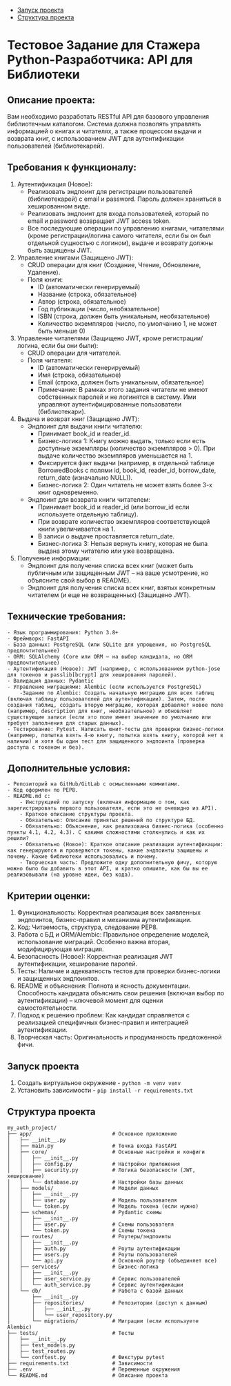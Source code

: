 - [Запуск проекта](#запуск-проекта)
- [Структура проекта](#структура-проекта)

# Тестовое Задание для Стажера Python-Разработчика: API для Библиотеки

## Описание проекта:
Вам необходимо разработать RESTful API для базового управления библиотечным каталогом. Система должна позволять управлять информацией о книгах и читателях, а также процессом выдачи и возврата книг, с использованием JWT для аутентификации пользователей (библиотекарей).

## Требования к функционалу:
1. Аутентификация (Новое):
    - Реализовать эндпоинт для регистрации пользователей (библиотекарей) с email и password. Пароль должен храниться в хешированном виде.
    - Реализовать эндпоинт для входа пользователей, который по email и password возвращает JWT access token.
    - Все последующие операции по управлению книгами, читателями (кроме регистрации/логина самого читателя, если бы он был отдельной сущностью с логином), выдаче и возврату должны быть защищены JWT.
2. Управление книгами (Защищено JWT):
    - CRUD операции для книг (Создание, Чтение, Обновление, Удаление).
    - Поля книги:
        - ID (автоматически генерируемый)
        - Название (строка, обязательное)
        - Автор (строка, обязательное)
        - Год публикации (число, необязательное)
        - ISBN (строка, должен быть уникальным, необязательное)
        - Количество экземпляров (число, по умолчанию 1, не может быть меньше 0)
3. Управление читателями (Защищено JWT, кроме регистрации/логина, если бы они были):
    - CRUD операции для читателей.
    - Поля читателя:
        - ID (автоматически генерируемый)
        - Имя (строка, обязательное)
        - Email (строка, должен быть уникальным, обязательное)
        - Примечание: В рамках этого задания читатели не имеют собственных паролей и не логинятся в систему. Ими управляют аутентифицированные пользователи (библиотекари).
4. Выдача и возврат книг (Защищено JWT):
    - Эндпоинт для выдачи книги читателю:
        - Принимает book_id и reader_id.
        - Бизнес-логика 1: Книгу можно выдать, только если есть доступные экземпляры (количество экземпляров > 0). При выдаче количество экземпляров уменьшается на 1.
        - Фиксируется факт выдачи (например, в отдельной таблице BorrowedBooks с полями id, book_id, reader_id, borrow_date, return_date (изначально NULL)).
        - Бизнес-логика 2: Один читатель не может взять более 3-х книг одновременно.
    - Эндпоинт для возврата книги читателем:
        - Принимает book_id и reader_id (или borrow_id если используете отдельную таблицу).
        - При возврате количество экземпляров соответствующей книги увеличивается на 1.
        - В записи о выдаче проставляется return_date.
        - Бизнес-логика 3: Нельзя вернуть книгу, которая не была выдана этому читателю или уже возвращена.
5. Получение информации:
    - Эндпоинт для получения списка всех книг (может быть публичным или защищенным JWT – на ваше усмотрение, но объясните свой выбор в README).
    - Эндпоинт для получения списка всех книг, взятых конкретным читателем (и еще не возвращенных) (Защищено JWT).

## Технические требования:
    - Язык программирования: Python 3.8+
    - Фреймворк: FastAPI
    - База данных: PostgreSQL (или SQLite для упрощения, но PostgreSQL предпочтительнее)
    - ORM: SQLAlchemy (Core или ORM – на выбор кандидата, но ORM предпочтительнее)
    - Аутентификация (Новое): JWT (например, с использованием python-jose для токенов и passlib[bcrypt] для хеширования паролей).
    - Валидация данных: Pydantic
    - Управление миграциями: Alembic (если используется PostgreSQL)
        -Задание по Alembic: Создать начальную миграцию для всех таблиц (включая таблицу пользователей для аутентификации). Затем, после создания таблиц, создать вторую миграцию, которая добавляет новое поле (например, description для книг, необязательное) и обновляет существующие записи (если это поле имеет значение по умолчанию или требует заполнения для старых данных).
    - Тестирование: Pytest. Написать юнит-тесты для проверки бизнес-логики (например, попытка взять 4-ю книгу, попытка взять книгу, которой нет в наличии) и хотя бы один тест для защищенного эндпоинта (проверка доступа с токеном и без).
## Дополнительные условия:
    - Репозиторий на GitHub/GitLab с осмысленными коммитами.
    - Код оформлен по PEP8.
    - README.md с:
        - Инструкцией по запуску (включая информацию о том, как зарегистрировать первого пользователя, если это не очевидно из API).
        - Краткое описание структуры проекта.
        - Обязательно: Описание принятых решений по структуре БД.
        - Обязательно: Объяснение, как реализована бизнес-логика (особенно пункты 4.1, 4.2, 4.3). С какими сложностями столкнулись и как их решили?
        - Обязательно (Новое): Краткое описание реализации аутентификации: как генерируются и проверяются токены, какие эндпоинты защищены и почему. Какие библиотеки использовались и почему.
        - Творческая часть: Предложите одну дополнительную фичу, которую можно было бы добавить в этот API, и кратко опишите, как бы вы ее реализовывали (на уровне идеи, без кода).
## Критерии оценки:
1. Функциональность: Корректная реализация всех заявленных эндпоинтов, бизнес-правил и механизма аутентификации.
2. Код: Читаемость, структура, следование PEP8.
3. Работа с БД и ORM/Alembic: Правильное определение моделей, использование миграций. Особенно важна вторая, модифицирующая миграция.
4. Безопасность (Новое): Корректная реализация JWT аутентификации, хеширование паролей.
5. Тесты: Наличие и адекватность тестов для проверки бизнес-логики и защищенных эндпоинтов.
6. README и объяснения: Полнота и ясность документации. Способность кандидата объяснить свои решения (включая выбор по аутентификации) – ключевой момент для оценки самостоятельности.
7. Подход к решению проблем: Как кандидат справляется с реализацией специфичных бизнес-правил и интеграцией аутентификации.
8. Творческая часть: Оригинальность и продуманность предложенной фичи.




## Запуск проекта
1. Создать виртуальное окружение - `python -m venv venv`
2. Установить зависимости - `pip install -r requirements.txt`

## Структура проекта
```
my_auth_project/
├── app/                          # Основное приложение
│   ├── __init__.py
│   ├── main.py                   # Точка входа FastAPI
│   ├── core/                     # Основные настройки и конфиги
│   │   ├── __init__.py
│   │   ├── config.py             # Настройки приложения
│   │   ├── security.py           # Логика безопасности (JWT, хеширование)
│   │   └── database.py           # Настройки базы данных
│   ├── models/                   # Модели данных
│   │   ├── __init__.py
│   │   ├── user.py               # Модель пользователя
│   │   └── token.py              # Модель токена (если нужно)
│   ├── schemas/                  # Pydantic схемы
│   │   ├── __init__.py
│   │   ├── user.py               # Схемы пользователя
│   │   └── token.py              # Схемы токена
│   ├── routes/                   # Роутеры/эндпоинты
│   │   ├── __init__.py
│   │   ├── auth.py               # Роуты аутентификации
│   │   ├── users.py              # Роуты пользователей
│   │   └── api.py                # Основной роутер (объединяет все)
│   ├── services/                 # Бизнес-логика
│   │   ├── __init__.py
│   │   ├── user_service.py       # Сервис пользователей
│   │   └── auth_service.py       # Сервис аутентификации
│   └── db/                       # Работа с базой данных
│       ├── __init__.py
│       ├── repositories/         # Репозитории (доступ к данным)
│       │   ├── __init__.py
│       │   └── user_repository.py
│       └── migrations/           # Миграции (если используете Alembic)
├── tests/                        # Тесты
│   ├── __init__.py
│   ├── test_models.py
│   ├── test_routes.py
│   └── conftest.py               # Фикстуры pytest
├── requirements.txt              # Зависимости
├── .env                          # Переменные окружения
└── README.md                     # Описание проекта
```
